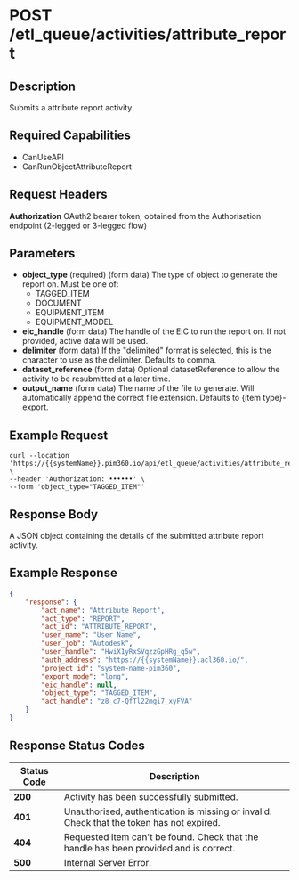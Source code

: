 # POST /etl_queue/activities/attribute_report

## Description
Submits a attribute report activity.

## Required Capabilities
* CanUseAPI
* CanRunObjectAttributeReport

## Request Headers

**Authorization** OAuth2 bearer token, obtained from the Authorisation endpoint (2-legged or 3-legged flow)

## Parameters
* **object_type** (required) (form data) The type of object to generate the report on. Must be one of:
    * TAGGED_ITEM
    * DOCUMENT
    * EQUIPMENT_ITEM
    * EQUIPMENT_MODEL
* **eic_handle** (form data) The handle of the EIC to run the report on. If not provided,  active data will be used.
* **delimiter** (form data) If the "delimited" format is selected, this is the character to use as the delimiter. Defaults to comma.
* **dataset_reference** (form data) Optional datasetReference to allow the activity to be resubmitted at a later time.
* **output_name** (form data) The name of the file to generate. Will automatically append the correct file extension. Defaults to {item type}-export.

## Example Request
```
curl --location 'https://{{systemName}}.pim360.io/api/etl_queue/activities/attribute_report' \
--header 'Authorization: ••••••' \
--form 'object_type="TAGGED_ITEM"'
```

## Response Body
A JSON object containing the details of the submitted attribute report activity.

## Example Response
```JSON
{
    "response": {
        "act_name": "Attribute Report",
        "act_type": "REPORT",
        "act_id": "ATTRIBUTE_REPORT",
        "user_name": "User Name",
        "user_job": "Autodesk",
        "user_handle": "HwiX1yRxSVqzzGpHRg_q5w",
        "auth_address": "https://{{systemName}}.acl360.io/",
        "project_id": "system-name-pim360",
        "export_mode": "long",
        "eic_handle": null,
        "object_type": "TAGGED_ITEM",
        "act_handle": "z8_c7-QfTl22mgi7_xyFVA"
    }
}
```

## Response Status Codes
| Status Code | Description |
| -------- | ------- |
|**200** |Activity has been successfully submitted.|
|**401**| Unauthorised, authentication is missing or invalid. Check that the token has not expired.|
|**404** |Requested item can't be found. Check that the handle has been provided and is correct.|
|**500** |Internal Server Error.|


